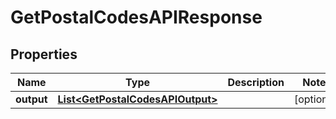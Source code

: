 
# GetPostalCodesAPIResponse

## Properties
Name | Type | Description | Notes
------------ | ------------- | ------------- | -------------
**output** | [**List&lt;GetPostalCodesAPIOutput&gt;**](GetPostalCodesAPIOutput.md) |  |  [optional]



